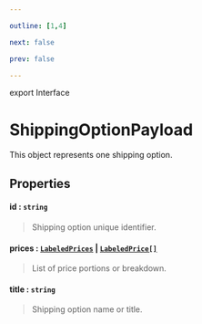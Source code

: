 ```yaml
---

outline: [1,4]

next: false

prev: false

---
```


export Interface
# ShippingOptionPayload

This object represents one shipping option.

## Properties

#### id : `string`
 > Shipping option unique identifier.

#### prices : [`LabeledPrices`](../classes/LabeledPrices.md) \| [`LabeledPrice[]`](./LabeledPrice.md)
 > List of price portions or breakdown.

#### title : `string`
 > Shipping option name or title.
